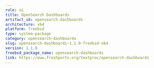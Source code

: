 ```yaml
---
role: ui
title: OpenSearch Dashboards
artifact_id: opensearch-dashboards
architecture: x64
platform: freebsd
type: system-package
category: opensearch-dashboards
slug: opensearch-dashboards-1.1.0-freebsd-x64
version: 1.1.0
freebsd_package_name: opensearch-dashboards
link: https://www.freshports.org/textproc/opensearch-dashboards
---
```

